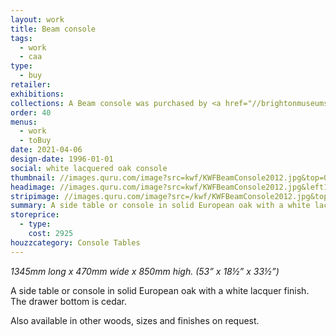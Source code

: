 ```yaml
---
layout: work
title: Beam console
tags:
  - work
  - caa
type:
  - buy
retailer:
exhibitions:
collections: A Beam console was purchased by <a href="//brightonmuseums.org.uk/hove" alt="Hove Museum and Art Gallery">Hove Museum and Art Gallery</a> for the South East Art & Craft collection.
order: 40
menus:
  - work
  - toBuy
date: 2021-04-06
design-date: 1996-01-01
social: white lacquered oak console
thumbnail: //images.quru.com/image?src=kwf/KWFBeamConsole2012.jpg&top=0.05&width=175&height=175&right=0.97&fill=auto
headimage: //images.quru.com/image?src=kwf/KWFBeamConsole2012.jpg&left10&right=0.9&top=0.15&bottom=0.9
stripimage: //images.quru.com/image?src=/kwf/KWFBeamConsole2012.jpg&top=0.18438&bottom=0.525&left=0.03822&right=0.94268
summary: A side table or console in solid European oak with a white lacquer finish. The drawer bottom is cedar.
storeprice: 
  - type: 
    cost: 2925
houzzcategory: Console Tables
---
```

_1345mm long x 470mm wide x 850mm high. (53” x 18&frac12;” x 33&frac12;”)_

A side table or console in solid European oak with a white lacquer finish. The drawer bottom is cedar.

Also available in other woods, sizes and finishes on request.
